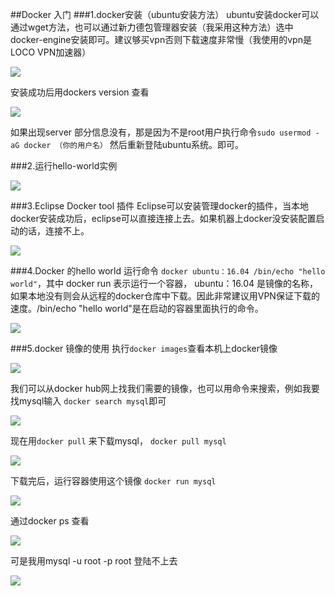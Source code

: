 ##Docker 入门
###1.docker安装（ubuntu安装方法）
ubuntu安装docker可以通过wget方法，也可以通过新力德包管理器安装（我采用这种方法）选中docker-engine安装即可。建议够买vpn否则下载速度非常慢（我使用的vpn是LOCO VPN加速器）

![](http://i.imgur.com/pn6QhcI.jpg)

安装成功后用dockers version 查看

![](http://i.imgur.com/uSCYbHk.jpg)

如果出现server 部分信息没有，那是因为不是root用户执行命令`sudo usermod -aG docker （你的用户名）` 然后重新登陆ubuntu系统。即可。

###2.运行hello-world实例

![](http://i.imgur.com/PeYm2KA.jpg)

###3.Eclipse Docker tool 插件
Eclipse可以安装管理docker的插件，当本地docker安装成功后，eclipse可以直接连接上去。如果机器上docker没安装配置启动的话，连接不上。

![](http://i.imgur.com/J3jiiwJ.jpg)

###4.Docker 的hello world
运行命令 `docker ubuntu：16.04 /bin/echo "hello world"`，其中 docker run 表示运行一个容器， ubuntu：16.04 是镜像的名称，如果本地没有则会从远程的docker仓库中下载。因此非常建议用VPN保证下载的速度。/bin/echo "hello world"是在启动的容器里面执行的命令。

![](http://i.imgur.com/ZDIAH6p.jpg)

###5.docker 镜像的使用
执行`docker images`查看本机上docker镜像

![](http://i.imgur.com/wyY9mBr.jpg)

我们可以从docker hub网上找我们需要的镜像，也可以用命令来搜索，例如我要找mysql输入 `docker search mysql`即可

![](http://i.imgur.com/raFc8xe.jpg)

现在用`docker pull` 来下载mysql， `docker pull mysql`

![](http://i.imgur.com/lF3zg87.jpg)

下载完后，运行容器使用这个镜像 `docker run mysql`

![](http://i.imgur.com/isfqHx0.jpg)

通过docker ps 查看

![](http://i.imgur.com/ZxHCpFQ.jpg)

可是我用mysql -u root -p root 登陆不上去

![](http://i.imgur.com/UiIsRL8.jpg)

